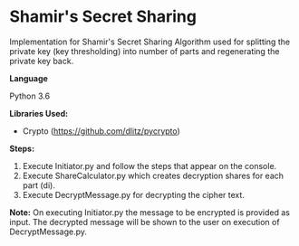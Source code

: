 # Shamir's Secret Sharing

Implementation for Shamir's Secret Sharing Algorithm used for splitting the private key (key thresholding) into number of parts and regenerating the private key back.

**Language**

Python 3.6

**Libraries Used:**
- Crypto (https://github.com/dlitz/pycrypto)

**Steps:**
1. Execute Initiator.py and follow the steps that appear on the console.
2. Execute ShareCalculator.py which creates decryption shares for each part (di).
3. Execute DecryptMessage.py for decrypting the cipher text.

**Note:**
On executing Initiator.py the message to be encrypted is provided as input.
The decrypted message will be shown to the user on execution of DecryptMessage.py.
